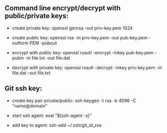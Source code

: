 Command line encrypt/decrypt with public/private keys:
------------------------------------------------------

- create private key:
openssl genrsa -out priv-key.pem 1024

- create public key:
openssl rsa -in priv-key.pem -out pub-key.pem -outform PEM -pubout

- encrypt with public key:
openssl rsautl -encrypt -inkey pub-key.pem -pubin -in file.txt -out file.dat

- decrypt with private key:
openssl rsautl -decrypt -inkey priv-key.pem -in file.dat -out file.txt



Git ssh key:
------------

- create key pair private/public:
ssh-keygen -t rsa -b 4096 -C "name@domain"

- start ssh agent:
eval "$(ssh-agent -s)"

- add key to agent:
ssh-add ~/.ssh/git_id_rsa




